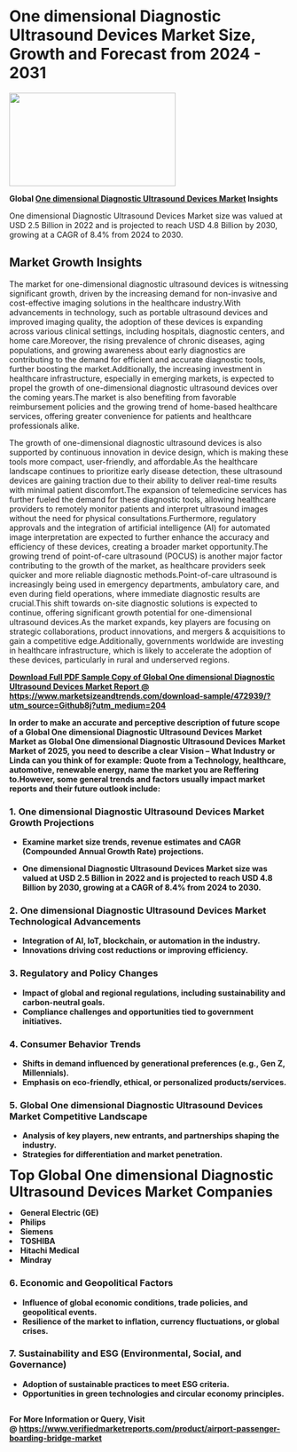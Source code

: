 <H1>One dimensional Diagnostic Ultrasound Devices Market Size, Growth and Forecast from 2024 - 2031</H1><img class="aligncenter size-medium wp-image-584254" src="https://thirdeyenews.in/wp-content/uploads/2024/09/Global-Market-Research-300x168.jpeg" alt="" width="300" height="168" /><p><strong>Global&nbsp;<a href="https://www.marketsizeandtrends.com/download-sample/472939/?utm_source=Github8j?utm_medium=204">One dimensional Diagnostic Ultrasound Devices Market</a> Insights</strong></p><p>One dimensional Diagnostic Ultrasound Devices Market size was valued at USD 2.5 Billion in 2022 and is projected to reach USD 4.8 Billion by 2030, growing at a CAGR of 8.4% from 2024 to 2030.</p><p><h2>Market Growth Insights</h2> <p>The market for one-dimensional diagnostic ultrasound devices is witnessing significant growth, driven by the increasing demand for non-invasive and cost-effective imaging solutions in the healthcare industry.With advancements in technology, such as portable ultrasound devices and improved imaging quality, the adoption of these devices is expanding across various clinical settings, including hospitals, diagnostic centers, and home care.Moreover, the rising prevalence of chronic diseases, aging populations, and growing awareness about early diagnostics are contributing to the demand for efficient and accurate diagnostic tools, further boosting the market.Additionally, the increasing investment in healthcare infrastructure, especially in emerging markets, is expected to propel the growth of one-dimensional diagnostic ultrasound devices over the coming years.The market is also benefiting from favorable reimbursement policies and the growing trend of home-based healthcare services, offering greater convenience for patients and healthcare professionals alike.</p> <p><strong><a href="#"></a></strong></p> <p>The growth of one-dimensional diagnostic ultrasound devices is also supported by continuous innovation in device design, which is making these tools more compact, user-friendly, and affordable.As the healthcare landscape continues to prioritize early disease detection, these ultrasound devices are gaining traction due to their ability to deliver real-time results with minimal patient discomfort.The expansion of telemedicine services has further fueled the demand for these diagnostic tools, allowing healthcare providers to remotely monitor patients and interpret ultrasound images without the need for physical consultations.Furthermore, regulatory approvals and the integration of artificial intelligence (AI) for automated image interpretation are expected to further enhance the accuracy and efficiency of these devices, creating a broader market opportunity.The growing trend of point-of-care ultrasound (POCUS) is another major factor contributing to the growth of the market, as healthcare providers seek quicker and more reliable diagnostic methods.Point-of-care ultrasound is increasingly being used in emergency departments, ambulatory care, and even during field operations, where immediate diagnostic results are crucial.This shift towards on-site diagnostic solutions is expected to continue, offering significant growth potential for one-dimensional ultrasound devices.As the market expands, key players are focusing on strategic collaborations, product innovations, and mergers & acquisitions to gain a competitive edge.Additionally, governments worldwide are investing in healthcare infrastructure, which is likely to accelerate the adoption of these devices, particularly in rural and underserved regions.</p> <p><strong><a href="#"></p><p><span class=""><strong>Download Full PDF Sample Copy of Global One dimensional Diagnostic Ultrasound Devices Market Report</strong> @ <a href="https://www.marketsizeandtrends.com/download-sample/472939/?utm_source=Github8j?utm_medium=204" target="_blank">https://www.marketsizeandtrends.com/download-sample/472939/?utm_source=Github8j?utm_medium=204</a></span></p><p>In order to make an accurate and perceptive description of future scope of a Global&nbsp;One dimensional Diagnostic Ultrasound Devices Market Market as Global&nbsp;One dimensional Diagnostic Ultrasound Devices Market Market of 2025, you need to describe a clear Vision &ndash; What Industry or Linda can you think of for example: Quote from a Technology, healthcare, automotive, renewable energy, name the market you are Reffering to.However, some general trends and factors usually impact market reports and their future outlook include:</p><h3>1.&nbsp;<strong>One dimensional Diagnostic Ultrasound Devices Market Growth Projections</strong></h3><ul><li>Examine market size trends, revenue estimates and CAGR (Compounded Annual Growth Rate) projections.</li><li><p>One dimensional Diagnostic Ultrasound Devices Market size was valued at USD 2.5 Billion in 2022 and is projected to reach USD 4.8 Billion by 2030, growing at a CAGR of 8.4% from 2024 to 2030.</p></li></ul><h3>2.&nbsp;<strong>One dimensional Diagnostic Ultrasound Devices Market Technological Advancements</strong></h3><ul><li>Integration of AI, IoT, blockchain, or automation in the industry.</li><li>Innovations driving cost reductions or improving efficiency.</li></ul><h3>3.&nbsp;<strong>Regulatory and Policy Changes</strong></h3><ul><li>Impact of global and regional regulations, including sustainability and carbon-neutral goals.</li><li>Compliance challenges and opportunities tied to government initiatives.</li></ul><h3>4.&nbsp;<strong>Consumer Behavior Trends</strong></h3><ul><li>Shifts in demand influenced by generational preferences (e.g., Gen Z, Millennials).</li><li>Emphasis on eco-friendly, ethical, or personalized products/services.</li></ul><h3>5.&nbsp;<strong>Global One dimensional Diagnostic Ultrasound Devices Market Competitive Landscape</strong></h3><ul><li>Analysis of key players, new entrants, and partnerships shaping the industry.</li><li>Strategies for differentiation and market penetration.</li></ul><p data-pm-slice="1 1 []"><span style="color: inherit; font-family: inherit; font-size: 25px;">Top Global One dimensional Diagnostic Ultrasound Devices Market Companies</span></p><div class="" data-test-id=""><p><li>General Electric (GE)</li><li> Philips</li><li> Siemens</li><li> TOSHIBA</li><li> Hitachi Medical</li><li> Mindray</li></p></div><h3>6.&nbsp;<strong>Economic and Geopolitical Factors</strong></h3><ul><li>Influence of global economic conditions, trade policies, and geopolitical events.</li><li>Resilience of the market to inflation, currency fluctuations, or global crises.</li></ul><h3>7.&nbsp;<strong>Sustainability and ESG (Environmental, Social, and Governance)</strong></h3><ul><li>Adoption of sustainable practices to meet ESG criteria.</li><li>Opportunities in green technologies and circular economy principles.</li></ul><h2><strong style="font-size: 14px;">For More Information or Query, Visit @&nbsp;</strong><a style="background-color: #ffffff; font-size: 14px;" href="https://www.marketsizeandtrends.com/report/one-dimensional-diagnostic-ultrasound-devices-market/" target="_blank">https://www.verifiedmarketreports.com/product/airport-passenger-boarding-bridge-market</a></h2>